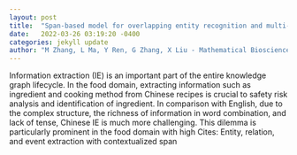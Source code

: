 ```yaml
---
layout: post
title:  "Span-based model for overlapping entity recognition and multi-relations classification in the food domain"
date:   2022-03-26 03:19:20 -0400
categories: jekyll update
author: "M Zhang, L Ma, Y Ren, G Zhang, X Liu - Mathematical Biosciences and Engineering, 2022"
---
```

Information extraction (IE) is an important part of the entire knowledge graph lifecycle. In the food domain, extracting information such as ingredient and cooking method from Chinese recipes is crucial to safety risk analysis and identification of ingredient. In comparison with English, due to the complex structure, the richness of information in word combination, and lack of tense, Chinese IE is much more challenging. This dilemma is particularly prominent in the food domain with high Cites: Entity, relation, and event extraction with contextualized span
